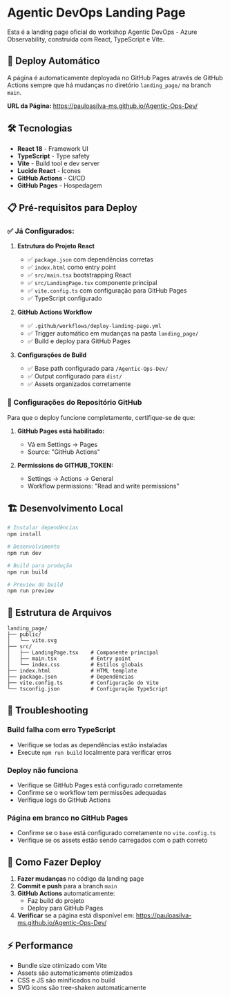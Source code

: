 # Agentic DevOps Landing Page

Esta é a landing page oficial do workshop Agentic DevOps - Azure Observability, construída com React, TypeScript e Vite.

## 🚀 Deploy Automático

A página é automaticamente deployada no GitHub Pages através de GitHub Actions sempre que há mudanças no diretório `landing_page/` na branch `main`.

**URL da Página:** https://pauloasilva-ms.github.io/Agentic-Ops-Dev/

## 🛠️ Tecnologias

- **React 18** - Framework UI
- **TypeScript** - Type safety
- **Vite** - Build tool e dev server
- **Lucide React** - Ícones
- **GitHub Actions** - CI/CD
- **GitHub Pages** - Hospedagem

## 📋 Pré-requisitos para Deploy

### ✅ Já Configurados:

1. **Estrutura do Projeto React**
   - ✅ `package.json` com dependências corretas
   - ✅ `index.html` como entry point
   - ✅ `src/main.tsx` bootstrapping React
   - ✅ `src/LandingPage.tsx` componente principal
   - ✅ `vite.config.ts` com configuração para GitHub Pages
   - ✅ TypeScript configurado

2. **GitHub Actions Workflow**
   - ✅ `.github/workflows/deploy-landing-page.yml`
   - ✅ Trigger automático em mudanças na pasta `landing_page/`
   - ✅ Build e deploy para GitHub Pages

3. **Configurações de Build**
   - ✅ Base path configurado para `/Agentic-Ops-Dev/`
   - ✅ Output configurado para `dist/`
   - ✅ Assets organizados corretamente

### 🔧 Configurações do Repositório GitHub

Para que o deploy funcione completamente, certifique-se de que:

1. **GitHub Pages está habilitado:**
   - Vá em Settings → Pages
   - Source: "GitHub Actions"

2. **Permissions do GITHUB_TOKEN:**
   - Settings → Actions → General
   - Workflow permissions: "Read and write permissions"

## 🏗️ Desenvolvimento Local

```bash
# Instalar dependências
npm install

# Desenvolvimento
npm run dev

# Build para produção
npm run build

# Preview do build
npm run preview
```

## 📁 Estrutura de Arquivos

```
landing_page/
├── public/
│   └── vite.svg
├── src/
│   ├── LandingPage.tsx    # Componente principal
│   ├── main.tsx           # Entry point
│   └── index.css          # Estilos globais
├── index.html             # HTML template
├── package.json           # Dependências
├── vite.config.ts         # Configuração do Vite
└── tsconfig.json          # Configuração TypeScript
```

## 🚨 Troubleshooting

### Build falha com erro TypeScript
- Verifique se todas as dependências estão instaladas
- Execute `npm run build` localmente para verificar erros

### Deploy não funciona
- Verifique se GitHub Pages está configurado corretamente
- Confirme se o workflow tem permissões adequadas
- Verifique logs do GitHub Actions

### Página em branco no GitHub Pages
- Confirme se o `base` está configurado corretamente no `vite.config.ts`
- Verifique se os assets estão sendo carregados com o path correto

## 📝 Como Fazer Deploy

1. **Fazer mudanças** no código da landing page
2. **Commit e push** para a branch `main`
3. **GitHub Actions** automaticamente:
   - Faz build do projeto
   - Deploy para GitHub Pages
4. **Verificar** se a página está disponível em: https://pauloasilva-ms.github.io/Agentic-Ops-Dev/

## ⚡ Performance

- Bundle size otimizado com Vite
- Assets são automaticamente otimizados
- CSS e JS são minificados no build
- SVG icons são tree-shaken automaticamente
